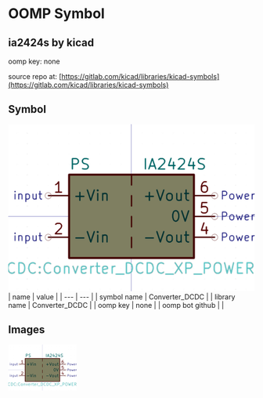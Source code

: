 # OOMP Symbol  
## ia2424s  by kicad  
  
oomp key: none  
  
source repo at: [https://gitlab.com/kicad/libraries/kicad-symbols](https://gitlab.com/kicad/libraries/kicad-symbols)  
## Symbol  
  
[![working.png](working_600.png)](working.png)  
| name | value | 
| --- | --- | 
| symbol name | Converter_DCDC | 
| library name | Converter_DCDC | 
| oomp key | none | 
| oomp bot github |  | 
## Images  
  
[![working.png](working_140.png)](working.png)  
